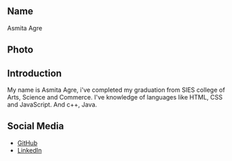 ## Name
Asmita Agre

## Photo

## Introduction
My name is Asmita Agre, i've completed my graduation from SIES college of Arts, Science and Commerce.
I've knowledge of languages like HTML, CSS and JavaScript. And c++, Java.


## Social Media
- [GitHub](https://github.com/Asmitaagre46)
- [LinkedIn](https://www.linkedin.com/public-profile/settings)